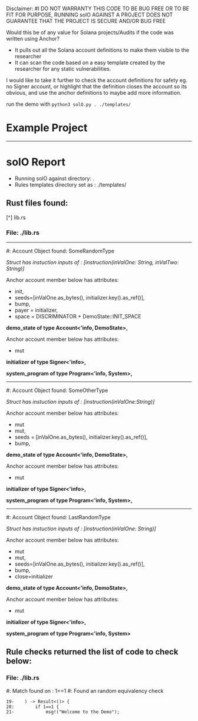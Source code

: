 Disclaimer:
#I DO NOT WARRANTY THIS CODE TO BE BUG FREE OR TO BE FIT FOR PURPOSE, RUNNING solO AGAINST A PROJECT DOES NOT GUARANTEE THAT THE PROJECT IS SECURE AND/OR BUG FREE

Would this be of any value for Solana projects/Audits if the code was written using Anchor?

- It pulls out all the Solana account definitions to make them visible to the researcher
- It can scan the code based on a easy template created by the researcher for any static vulnerabilities.

I would like to take it further to check the account definitions for safety eg. no Signer account, or highlight that the definition closes the account so its obvious, and use the anchor definitions to maybe add more information.

run the demo with `python3 solO.py . ./templates/`

# Example Project
---

# solO Report
- Running solO against directory: .
- Rules templates directory set as : ./templates/
## Rust files found:
   [^] lib.rs
### File: ./lib.rs
 ---
 #: Account Object found: SomeRandomType

*Struct has instuction inputs of : [instruction(inValOne: String, inValTwo: String)]* 

Anchor account member below has attributes: 
- init,
- seeds=[inValOne.as_bytes(), initializer.key().as_ref()],
- bump,
- payer = initializer,
- space = DISCRIMINATOR + DemoState::INIT_SPACE

**demo_state of type Account<'info, DemoState>,**

Anchor account member below has attributes: 
- mut

**initializer of type Signer<'info>,**

**system_program of type Program<'info, System>,**

---
 #: Account Object found: SomeOtherType

*Struct has instuction inputs of : [instruction(inValOne:String)]* 

Anchor account member below has attributes: 
- mut
- mut,
- seeds = [inValOne.as_bytes(), initializer.key().as_ref()],
- bump,

**demo_state of type Account<'info, DemoState>,**

Anchor account member below has attributes: 
- mut

**initializer of type Signer<'info>,**

**system_program of type Program<'info, System>,**

---
 #: Account Object found: LastRandomType

*Struct has instuction inputs of : [instruction(inValOne: String)]* 

Anchor account member below has attributes: 
- mut
- mut,
- seeds=[inValOne.as_bytes(), initializer.key().as_ref()],
- bump,
- close=initializer

**demo_state of type Account<'info, DemoState>,**

Anchor account member below has attributes: 
- mut

**initializer of type Signer<'info>,**

**system_program of type Program<'info, System>**

## Rule checks returned the list of code to check below:
### File: ./lib.rs
   #: Match found on : 1==1
   #: Found an random equivalency check

```
19-    ) -> Result<()> {
20:        if 1==1 {
21-            msg!("Welcome to the Demo");

```

